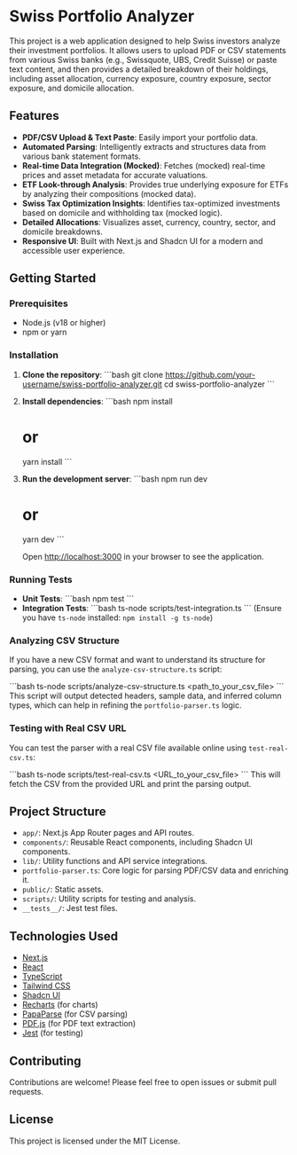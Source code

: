 # Swiss Portfolio Analyzer

This project is a web application designed to help Swiss investors analyze their investment portfolios. It allows users to upload PDF or CSV statements from various Swiss banks (e.g., Swissquote, UBS, Credit Suisse) or paste text content, and then provides a detailed breakdown of their holdings, including asset allocation, currency exposure, country exposure, sector exposure, and domicile allocation.

## Features

- **PDF/CSV Upload & Text Paste**: Easily import your portfolio data.
- **Automated Parsing**: Intelligently extracts and structures data from various bank statement formats.
- **Real-time Data Integration (Mocked)**: Fetches (mocked) real-time prices and asset metadata for accurate valuations.
- **ETF Look-through Analysis**: Provides true underlying exposure for ETFs by analyzing their compositions (mocked data).
- **Swiss Tax Optimization Insights**: Identifies tax-optimized investments based on domicile and withholding tax (mocked logic).
- **Detailed Allocations**: Visualizes asset, currency, country, sector, and domicile breakdowns.
- **Responsive UI**: Built with Next.js and Shadcn UI for a modern and accessible user experience.

## Getting Started

### Prerequisites

- Node.js (v18 or higher)
- npm or yarn

### Installation

1. **Clone the repository**:
   \`\`\`bash
   git clone https://github.com/your-username/swiss-portfolio-analyzer.git
   cd swiss-portfolio-analyzer
   \`\`\`

2. **Install dependencies**:
   \`\`\`bash
   npm install
   # or
   yarn install
   \`\`\`

3. **Run the development server**:
   \`\`\`bash
   npm run dev
   # or
   yarn dev
   \`\`\`

   Open [http://localhost:3000](http://localhost:3000) in your browser to see the application.

### Running Tests

- **Unit Tests**:
  \`\`\`bash
  npm test
  \`\`\`
- **Integration Tests**:
  \`\`\`bash
  ts-node scripts/test-integration.ts
  \`\`\`
  (Ensure you have `ts-node` installed: `npm install -g ts-node`)

### Analyzing CSV Structure

If you have a new CSV format and want to understand its structure for parsing, you can use the `analyze-csv-structure.ts` script:

\`\`\`bash
ts-node scripts/analyze-csv-structure.ts <path_to_your_csv_file>
\`\`\`
This script will output detected headers, sample data, and inferred column types, which can help in refining the `portfolio-parser.ts` logic.

### Testing with Real CSV URL

You can test the parser with a real CSV file available online using `test-real-csv.ts`:

\`\`\`bash
ts-node scripts/test-real-csv.ts <URL_to_your_csv_file>
\`\`\`
This will fetch the CSV from the provided URL and print the parsing output.

## Project Structure

- `app/`: Next.js App Router pages and API routes.
- `components/`: Reusable React components, including Shadcn UI components.
- `lib/`: Utility functions and API service integrations.
- `portfolio-parser.ts`: Core logic for parsing PDF/CSV data and enriching it.
- `public/`: Static assets.
- `scripts/`: Utility scripts for testing and analysis.
- `__tests__/`: Jest test files.

## Technologies Used

- [Next.js](https://nextjs.org/)
- [React](https://react.dev/)
- [TypeScript](https://www.typescriptlang.org/)
- [Tailwind CSS](https://tailwindcss.com/)
- [Shadcn UI](https://ui.shadcn.com/)
- [Recharts](https://recharts.org/) (for charts)
- [PapaParse](https://www.papaparse.com/) (for CSV parsing)
- [PDF.js](https://mozilla.github.io/pdf.js/) (for PDF text extraction)
- [Jest](https://jestjs.io/) (for testing)

## Contributing

Contributions are welcome! Please feel free to open issues or submit pull requests.

## License

This project is licensed under the MIT License.
